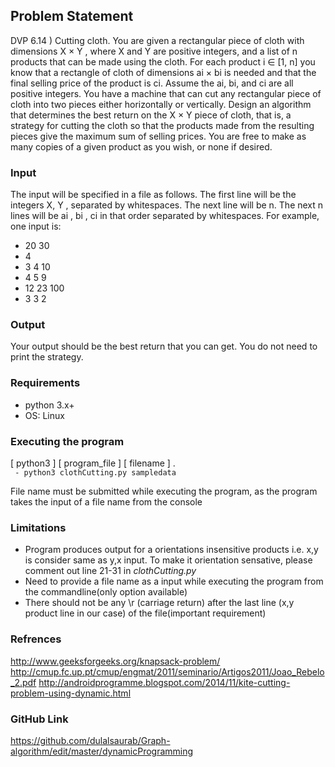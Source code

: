 ## Problem Statement

DVP 6.14 ) Cutting cloth. You are given a rectangular piece of cloth with dimensions X × Y , where X and Y are positive integers, and a list of n products that can be made using the cloth. For each product i ∈ [1, n] you know that a rectangle of cloth of dimensions ai × bi is needed and that the final selling price of the product is ci. Assume the ai, bi, and ci are all positive integers. You have a machine that can cut any rectangular piece of cloth into two pieces either horizontally or vertically. Design an algorithm that determines the best return on the X × Y piece of cloth, that is, a strategy for cutting the cloth so that the products made from the resulting pieces give the maximum sum of selling prices. You are free to make as many copies of a given product as you wish, or none if desired.

### Input 
The input will be specified in a file as follows. The first line will be the
integers X, Y , separated by whitespaces. The next line will be n. The next n lines will be ai
, bi
, ci
in that order separated
by whitespaces. For example, one input is:
- 20 30
- 4
- 3 4 10
- 4 5 9
- 12 23 100
- 3 3 2
### Output 
Your output should be the best return that you can get. You do not need to print the strategy.


### Requirements 
- python 3.x+ 
- OS: Linux  

### Executing the program
[ python3 ] [ program_file ] [ filename ] .  
<code> - python3 clothCutting.py sampledata </code >

File name must be submitted while executing the program, as the program takes the input of a file name from the console

### Limitations 
- Program produces output for a orientations insensitive products i.e. x,y is consider same as y,x input. To make it orientation sensative, please comment out line 21-31 in *clothCutting.py*
- Need to provide a file name as a input while executing the program from the commandline(only option available)
- There should not be any \r (carriage return) after the last line (x,y product line in our case) of the file(important requirement)

### Refrences
http://www.geeksforgeeks.org/knapsack-problem/
http://cmup.fc.up.pt/cmup/engmat/2011/seminario/Artigos2011/Joao_Rebelo_2.pdf
http://androidprogramme.blogspot.com/2014/11/kite-cutting-problem-using-dynamic.html

### GitHub Link
https://github.com/dulalsaurab/Graph-algorithm/edit/master/dynamicProgramming

